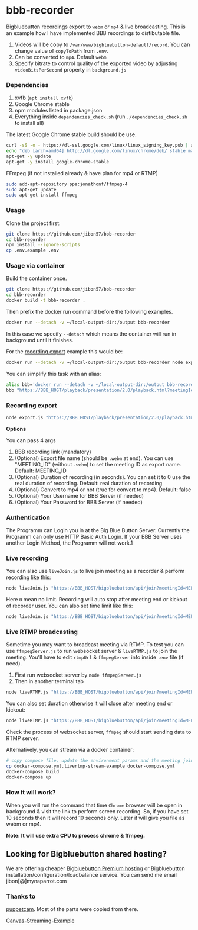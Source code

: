 # bbb-recorder

Bigbluebutton recordings export to `webm` or `mp4` & live broadcasting. This is an example how I have implemented BBB recordings to distibutable file.

1. Videos will be copy to `/var/www/bigbluebutton-default/record`. You can change value of `copyToPath` from `.env`.
3. Can be converted to `mp4`. Default `webm`
2. Specify bitrate to control quality of the exported video by adjusting `videoBitsPerSecond` property in `background.js`


### Dependencies

1. xvfb (`apt install xvfb`)
2. Google Chrome stable
3. npm modules listed in package.json
4. Everything inside `dependencies_check.sh` (run `./dependencies_check.sh` to install all)

The latest Google Chrome stable build should be use.

```bash
curl -sS -o - https://dl-ssl.google.com/linux/linux_signing_key.pub | apt-key add
echo "deb [arch=amd64] http://dl.google.com/linux/chrome/deb/ stable main" > /etc/apt/sources.list.d/google-chrome.list
apt-get -y update
apt-get -y install google-chrome-stable
```

FFmpeg (if not installed already & have plan for mp4 or RTMP)
```bash
sudo add-apt-repository ppa:jonathonf/ffmpeg-4
sudo apt-get update
sudo apt-get install ffmpeg
```

### Usage

Clone the project first:

```bash
git clone https://github.com/jibon57/bbb-recorder
cd bbb-recorder
npm install --ignore-scripts
cp .env.example .env
```

### Usage via container

Build the container once.

```bash
git clone https://github.com/jibon57/bbb-recorder
cd bbb-recorder
docker build -t bbb-recorder .
```

Then prefix the docker run command before the following examples.

```bash
docker run --detach -v ~/local-output-dir:/output bbb-recorder
```

In this case we specify `--detach` which means the container will run in background until it finishes.

For the [recording export](#recording-export) example this would be:

```bash
docker run --detach -v ~/local-output-dir:/output bbb-recorder node export.js "https://BBB_HOST/playback/presentation/2.0/playback.html?meetingId=MEETING_ID" meeting.webm 10 true "username" "password"
```

You can simplify this task with an alias:
```bash
alias bbb='docker run --detach -v ~/local-output-dir:/output bbb-recorder node export.js'
bbb "https://BBB_HOST/playback/presentation/2.0/playback.html?meetingId=MEETING_ID" meeting.webm 10 true "username" "password"
```

### Recording export

```bash
node export.js "https://BBB_HOST/playback/presentation/2.0/playback.html?meetingId=MEETING_ID" meeting.webm 10 true "username" "password"
```

**Options**

You can pass 4 args

1) BBB recording link (mandatory)
2) (Optional) Export file name (should be `.webm` at end). You can use "MEETING_ID" (without `.webm`) to set the meeting ID as export name. Default: MEETING_ID
3) (Optional) Duration of recording (in seconds). You can set it to 0 use the real duration of recording. Default: real duration of recording
4) (Optional) Convert to mp4 or not (true for convert to mp4). Default: false
5) (Optional) Your Username for BBB Server (if needed)
6) (Optional) Your Password for BBB Server (if needed)

### Authentication
The Programm can Login you in at the Big Blue Button Server. Currently the Programm can only use HTTP Basic Auth Login. If your BBB Server uses another Login Method, the Programm will not work.1

### Live recording

You can also use `liveJoin.js` to live join meeting as a recorder & perform recording like this:

```bash
node liveJoin.js "https://BBB_HOST/bigbluebutton/api/join?meetingId=MEETING_ID...." liveRecord.webm 0 true
```
Here `0` mean no limit. Recording will auto stop after meeting end or kickout of recorder user. You can also set time limit like this:

```bash
node liveJoin.js "https://BBB_HOST/bigbluebutton/api/join?meetingId=MEETING_ID...." liveRecord.webm 60 true
```

### Live RTMP broadcasting

Sometime you may want to broadcast meeting via RTMP. To test you can use `ffmpegServer.js` to run websocket server & `liveRTMP.js` to join the meeting. You'll have to edit `rtmpUrl` & `ffmpegServer` info inside `.env` file (if need).


1) First run websocket server by `node ffmpegServer.js`
2) Then in another terminal tab

```bash
node liveRTMP.js "https://BBB_HOST/bigbluebutton/api/join?meetingId=MEETING_ID...."
```
You can also set duration otherwise it will close after meeting end or kickout:

```bash
node liveRTMP.js "https://BBB_HOST/bigbluebutton/api/join?meetingId=MEETING_ID...." 20
```

Check the process of websocket server, `ffmpeg` should start sending data to RTMP server.

Alternatively, you can stream via a docker container:

```bash
# copy compose file, update the environment params and the meeting join url
cp docker-compose.yml.livertmp-stream-example docker-compose.yml
docker-compose build
docker-compose up
```

### How it will work?
When you will run the command that time `Chrome` browser will be open in background & visit the link to perform screen recording. So, if you have set 10 seconds then it will record 10 seconds only. Later it will give you file as webm or mp4.

**Note: It will use extra CPU to process chrome & ffmpeg.**


## Looking for Bigbluebutton shared hosting?

We are offering cheaper [Bigbluebutton Premium hosting](https://www.mynaparrot.com/classroom/bigbluebuttonservice) or Bigbluebutton installation/configuration/loadbalance service. You can send me email jibon[@]mynaparrot.com


### Thanks to

[puppetcam](https://github.com/muralikg/puppetcam). Most of the parts were copied from there.

[Canvas-Streaming-Example](https://github.com/fbsamples/Canvas-Streaming-Example)
